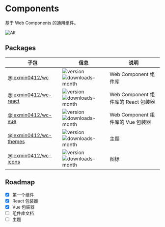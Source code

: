 # Components

基于 Web Components 的通用组件。

![Alt](https://repobeats.axiom.co/api/embed/e9ec37705b8b3bbd0b6dd4c32f43da91ba9f9b3c.svg "Repobeats analytics image")

## Packages

| 子包                                                                         | 信息                                                                                                                                    | 说明                                |
|------------------------------------------------------------------------------|-----------------------------------------------------------------------------------------------------------------------------------------|-------------------------------------|
| [@lexmin0412/wc](https://www.npmjs.com/package/@lexmin0412/wc)               | ![version](https://img.shields.io/npm/v/@lexmin0412/wc)  ![downloads-month](https://img.shields.io/npm/dm/@lexmin0412/wc)               | Web Component 组件库                |
| [@lexmin0412/wc-react](https://www.npmjs.com/package/@lexmin0412/wc-react)   | ![version](https://img.shields.io/npm/v/@lexmin0412/wc-react)  ![downloads-month](https://img.shields.io/npm/dm/@lexmin0412/wc-react)   | Web Component 组件库的 React 包装器 |
| [@lexmin0412/wc-vue](https://www.npmjs.com/package/@lexmin0412/wc-vue)       | ![version](https://img.shields.io/npm/v/@lexmin0412/wc-vue)  ![downloads-month](https://img.shields.io/npm/dm/@lexmin0412/wc-vue)       | Web Component 组件库的 Vue 包装器   |
| [@lexmin0412/wc-themes](https://www.npmjs.com/package/@lexmin0412/wc-themes) | ![version](https://img.shields.io/npm/v/@lexmin0412/wc-themes)  ![downloads-month](https://img.shields.io/npm/dm/@lexmin0412/wc-themes) | 主题                                |
| [@lexmin0412/wc-icons](https://www.npmjs.com/package/@lexmin0412/wc-icons)   | ![version](https://img.shields.io/npm/v/@lexmin0412/wc-icons)  ![downloads-month](https://img.shields.io/npm/dm/@lexmin0412/wc-icons)   | 图标                                |

## Roadmap

- [x] 第一个组件
- [x] React 包装器
- [x] Vue 包装器
- [ ] 组件库文档
- [ ] 主题
